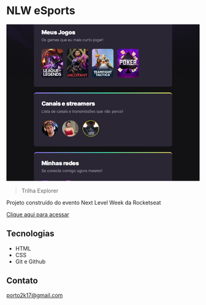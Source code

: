 # NLW eSports

![preview](./_github/preview.png)

>Trilha Explorer

Projeto construído do evento Next Level Week da Rocketseat

[Clique aqui para acessar](https://paulovicentee.github.io/NLW-esports-explorer)



## Tecnologias

- HTML
- CSS
- Git e Github

## Contato

porto2k17@gmail.com